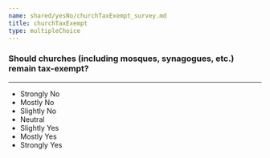 ```yaml
---
name: shared/yesNo/churchTaxExempt_survey.md
title: churchTaxExempt
type: multipleChoice
---
```


### Should churches (including mosques, synagogues, etc.) remain tax-exempt?

---

- Strongly No
- Mostly No
- Slightly No
- Neutral
- Slightly Yes
- Mostly Yes
- Strongly Yes

